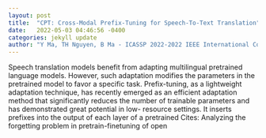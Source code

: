 ```yaml
---
layout: post
title:  "CPT: Cross-Modal Prefix-Tuning for Speech-To-Text Translation"
date:   2022-05-03 04:46:56 -0400
categories: jekyll update
author: "Y Ma, TH Nguyen, B Ma - ICASSP 2022-2022 IEEE International Conference on , 2022"
---
```

Speech translation models benefit from adapting multilingual pretrained language models. However, such adaptation modifies the parameters in the pretrained model to favor a specific task. Prefix-tuning, as a lightweight adaptation technique, has recently emerged as an efficient adaptation method that significantly reduces the number of trainable parameters and has demonstrated great potential in low- resource settings. It inserts prefixes into the output of each layer of a pretrained Cites: Analyzing the forgetting problem in pretrain-finetuning of open